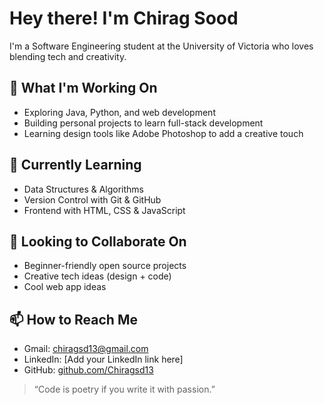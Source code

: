 # Hey there! I'm Chirag Sood

I'm a Software Engineering student at the University of Victoria who loves blending tech and creativity.

## 🔧 What I'm Working On
- Exploring Java, Python, and web development
- Building personal projects to learn full-stack development
- Learning design tools like Adobe Photoshop to add a creative touch

## 🌱 Currently Learning
- Data Structures & Algorithms
- Version Control with Git & GitHub
- Frontend with HTML, CSS & JavaScript

## 🤝 Looking to Collaborate On
- Beginner-friendly open source projects
- Creative tech ideas (design + code)
- Cool web app ideas

## 📫 How to Reach Me
- Gmail: [chiragsd13@gmail.com](mailto:chiragsd13@gmail.com)
- LinkedIn: [Add your LinkedIn link here]
- GitHub: [github.com/Chiragsd13](https://github.com/Chiragsd13)

> “Code is poetry if you write it with passion.”